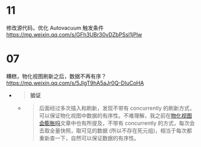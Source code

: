 
# 11

修改源代码，优化 Autovacuum 触发条件 https://mp.weixin.qq.com/s/GFh3UBr30vDZbPSsl1jPlw

# 07

糟糕，物化视图刷新之后，数据不再有序？ https://mp.weixin.qq.com/s/5JIgT9hA5aJr0Q-DIuCoHA
- > **验证**
  * > 后面经过多次插入和刷新，发现不带有 concurrently 的刷新方式，可以保证物化视图中数据的有序性。不难理解，我之前在[物化视图会膨胀吗](https://mp.weixin.qq.com/s/XcOIBIoRfbgvi7L6IK35Ww)文章中也有所提及，不带有 concurrently 的方式，每次会去取全量快照，取可见的数据 (所以不存在死元组)，相当于每次都重新查一下，自然可以保证数据的有序性。
